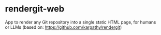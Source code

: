 # rendergit-web
App to render any Git repository into a single static HTML page, for humans or LLMs (based on: https://github.com/karpathy/rendergit)
